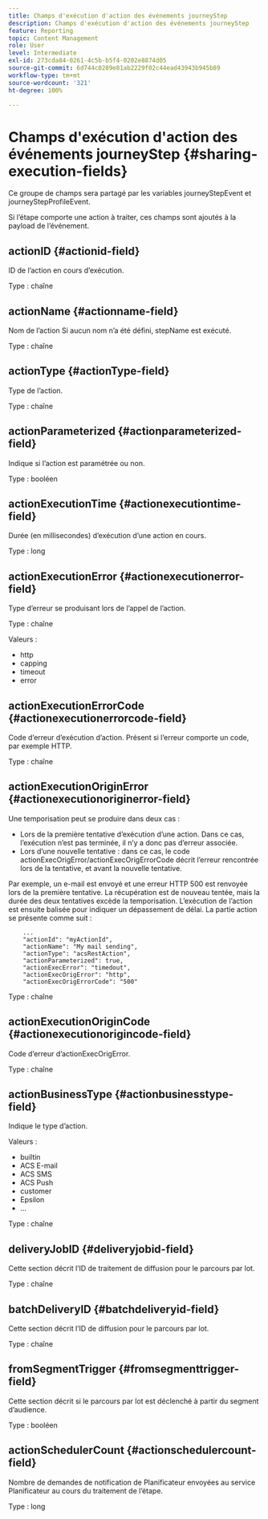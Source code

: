 ```yaml
---
title: Champs d'exécution d'action des événements journeyStep
description: Champs d'exécution d'action des événements journeyStep
feature: Reporting
topic: Content Management
role: User
level: Intermediate
exl-id: 273cda84-0261-4c5b-b5f4-0202e8874d05
source-git-commit: 6d744c0289e81ab2229f02c44ead43943b945b89
workflow-type: tm+mt
source-wordcount: '321'
ht-degree: 100%

---
```


# Champs d&#39;exécution d&#39;action des événements journeyStep {#sharing-execution-fields}

Ce groupe de champs sera partagé par les variables journeyStepEvent et journeyStepProfileEvent.

Si l’étape comporte une action à traiter, ces champs sont ajoutés à la payload de l’événement.

## actionID {#actionid-field}

ID de l’action en cours d’exécution.

Type : chaîne

## actionName {#actionname-field}

Nom de l’action Si aucun nom n’a été défini, stepName est exécuté.

Type : chaîne

## actionType {#actionType-field}

Type de l’action.

Type : chaîne

## actionParameterized {#actionparameterized-field}

Indique si l’action est paramétrée ou non.

Type : booléen

## actionExecutionTime {#actionexecutiontime-field}

Durée (en millisecondes) d’exécution d’une action en cours.

Type : long

## actionExecutionError {#actionexecutionerror-field}

Type d’erreur se produisant lors de l’appel de l’action.

Type : chaîne

Valeurs :
* http
* capping
* timeout
* error

## actionExecutionErrorCode {#actionexecutionerrorcode-field}

Code d’erreur d’exécution d’action. Présent si l’erreur comporte un code, par exemple HTTP.

Type : chaîne

## actionExecutionOriginError {#actionexecutionoriginerror-field}

Une temporisation peut se produire dans deux cas :

* Lors de la première tentative d’exécution d’une action. Dans ce cas, l’exécution n’est pas terminée, il n’y a donc pas d’erreur associée.
* Lors d’une nouvelle tentative : dans ce cas, le code actionExecOrigError/actionExecOrigErrorCode décrit l’erreur rencontrée lors de la tentative, et avant la nouvelle tentative.

Par exemple, un e-mail est envoyé et une erreur HTTP 500 est renvoyée lors de la première tentative. La récupération est de nouveau tentée, mais la durée des deux tentatives excède la temporisation. L’exécution de l’action est ensuite balisée pour indiquer un dépassement de délai. La partie action se présente comme suit :

```
    ...
    "actionId": "myActionId",
    "actionName": "My mail sending",
    "actionType": "acsRestAction",
    "actionParameterized": true,
    "actionExecError": "timedout",
    "actionExecOrigError": "http",
    "actionExecOrigErrorCode": "500"
```

Type : chaîne

## actionExecutionOriginCode {#actionexecutionorigincode-field}

Code d’erreur d’actionExecOrigError.

Type : chaîne

## actionBusinessType {#actionbusinesstype-field}

Indique le type d’action.

Valeurs :

* builtin
* ACS E-mail
* ACS SMS
* ACS Push
* customer
* Epsilon
* ...

Type : chaîne

## deliveryJobID {#deliveryjobid-field}

Cette section décrit l’ID de traitement de diffusion pour le parcours par lot.

Type : chaîne

## batchDeliveryID {#batchdeliveryid-field}

Cette section décrit l’ID de diffusion pour le parcours par lot.

Type : chaîne

## fromSegmentTrigger {#fromsegmenttrigger-field}

Cette section décrit si le parcours par lot est déclenché à partir du segment d’audience.

Type : booléen

## actionSchedulerCount {#actionschedulercount-field}

Nombre de demandes de notification de Planificateur envoyées au service Planificateur au cours du traitement de l’étape.

Type : long
